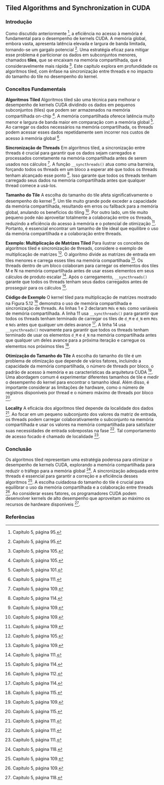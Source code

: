 ## Tiled Algorithms and Synchronization in CUDA

### Introdução
Como discutido anteriormente [^95], a eficiência no acesso à memória é fundamental para o desempenho de kernels CUDA. A memória global, embora vasta, apresenta latência elevada e largura de banda limitada, tornando-se um gargalo potencial [^95]. Uma estratégia eficaz para mitigar esse problema é particionar os dados em subconjuntos menores, chamados **tiles**, que se encaixam na memória compartilhada, que é consideravelmente mais rápida [^105]. Este capítulo explora em profundidade os algoritmos tiled, com ênfase na sincronização entre threads e no impacto do tamanho do tile no desempenho do kernel.

### Conceitos Fundamentais
**Algoritmos Tiled**
Algoritmos tiled são uma técnica para melhorar o desempenho de kernels CUDA dividindo os dados em pequenos subconjuntos (tiles) que podem ser armazenados na memória compartilhada on-chip [^105]. A memória compartilhada oferece latência muito menor e largura de banda maior em comparação com a memória global [^101]. Ao carregar os dados necessários na memória compartilhada, os threads podem acessar esses dados repetidamente sem incorrer nos custos de acesso à memória global [^111].

**Sincronização de Threads**
Em algoritmos tiled, a sincronização entre threads é crucial para garantir que os dados sejam carregados e processados corretamente na memória compartilhada antes de serem usados nos cálculos [^109]. A função `__syncthreads()` atua como uma barreira, forçando todos os threads em um bloco a esperar até que todos os threads tenham alcançado esse ponto [^114]. Isso garante que todos os threads tenham carregado seus dados na memória compartilhada antes que qualquer thread comece a usá-los.

**Tamanho do Tile**
A escolha do tamanho do tile afeta significativamente o desempenho do kernel [^109]. Um tile muito grande pode exceder a capacidade da memória compartilhada, resultando em erros ou fallback para a memória global, anulando os benefícios do tiling [^109]. Por outro lado, um tile muito pequeno pode não aproveitar totalmente a colaboração entre os threads, reduzindo a eficiência do acesso à memória e o potencial de otimização [^109]. Portanto, é essencial encontrar um tamanho de tile ideal que equilibre o uso da memória compartilhada e a colaboração entre threads.

**Exemplo: Multiplicação de Matrizes Tiled**
Para ilustrar os conceitos de algoritmos tiled e sincronização de threads, considere o exemplo de multiplicação de matrizes [^105]. O algoritmo divide as matrizes de entrada em tiles menores e carrega esses tiles na memória compartilhada [^109]. Os threads dentro de um bloco colaboram para carregar os elementos dos tiles M e N na memória compartilhada antes de usar esses elementos em seus cálculos de produto escalar [^111]. Após o carregamento, `__syncthreads()` garante que todos os threads tenham seus dados carregados antes de prosseguir para os cálculos [^114].

**Código de Exemplo**
O kernel tiled para multiplicação de matrizes mostrado na Figura 5.12 [^112] demonstra o uso de memória compartilhada e sincronização de threads. As linhas 1 e 2 declaram `Mds` e `Nds` como variáveis de memória compartilhada. A linha 11 usa `__syncthreads()` para garantir que todos os threads tenham terminado de carregar os tiles de `d_M` e `d_N` em `Mds` e `Nds` antes que qualquer um deles avance [^114]. A linha 14 usa `__syncthreads()` novamente para garantir que todos os threads tenham terminado de usar os elementos `d_M` e `d_N` na memória compartilhada antes que qualquer um deles avance para a próxima iteração e carregue os elementos nos próximos tiles [^115].

**Otimização do Tamanho do Tile**
A escolha do tamanho do tile é um problema de otimização que depende de vários fatores, incluindo a capacidade da memória compartilhada, o número de threads por bloco, o padrão de acesso à memória e as características da arquitetura CUDA [^109]. Uma abordagem comum é experimentar diferentes tamanhos de tile e medir o desempenho do kernel para encontrar o tamanho ideal. Além disso, é importante considerar as limitações de hardware, como o número de registros disponíveis por thread e o número máximo de threads por bloco [^115].

**Locality**
A eficácia dos algoritmos tiled depende da localidade dos dados [^111]. Ao focar em um pequeno subconjunto dos valores da matriz de entrada, os threads podem carregar colaborativamente o subconjunto na memória compartilhada e usar os valores na memória compartilhada para satisfazer suas necessidades de entrada sobrepostas na fase [^111]. Tal comportamento de acesso focado é chamado de localidade [^111].

### Conclusão

Os algoritmos tiled representam uma estratégia poderosa para otimizar o desempenho de kernels CUDA, explorando a memória compartilhada para reduzir o tráfego para a memória global [^118]. A sincronização adequada entre threads é essencial para garantir a correção e a eficiência desses algoritmos [^109]. A escolha cuidadosa do tamanho do tile é crucial para equilibrar o uso da memória compartilhada e a colaboração entre threads [^109]. Ao considerar esses fatores, os programadores CUDA podem desenvolver kernels de alto desempenho que aproveitam ao máximo os recursos de hardware disponíveis [^118].

### Referências
[^95]: Capítulo 5, página 95.
[^101]: Capítulo 5, página 101.
[^105]: Capítulo 5, página 105.
[^109]: Capítulo 5, página 109.
[^111]: Capítulo 5, página 111.
[^112]: Capítulo 5, página 112.
[^114]: Capítulo 5, página 114.
[^115]: Capítulo 5, página 115.
[^118]: Capítulo 5, página 118.
<!-- END -->